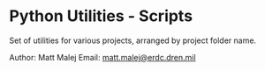 Python Utilities - Scripts
==========================

Set of utilities for various projects, arranged by project folder name.


Author:	Matt Malej
Email:  matt.malej@erdc.dren.mil